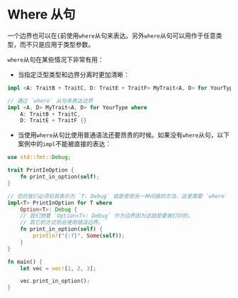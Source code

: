# Where 从句

一个边界也可以在`{`前使用`where`从句来表达。另外`where`从句可以用作于任意类型，而不只是应用于类型参数。

`where`从句在某些情况下非常有用：

- 当指定泛型类型和边界分离时更加清晰：

```rust
impl <A: TraitB + TraitC, D: TraitE + TraitF> MyTrait<A, D> for YourType {}

// 通过 `where` 从句来表达边界
impl <A, D> MyTrait<A, D> for YourType where
    A: TraitB + TraitC,
    D: TraitE + TraitF {}
```

- 当使用`where`从句比使用普通语法还要昂贵的时候。如果没有`where`从句，以下案例中的`impl`不能被直接的表达：

```rust
use std::fmt::Debug;

trait PrintInOption {
    fn print_in_option(self);
}

// 否则我们必须将其表示为 `T: Debug` 或是使用另一种间接的方法，这里需要 `where` 从句：
impl<T> PrintInOption for T where
    Option<T>: Debug {
    // 我们想要 `Option<T>: Debug` 作为边界因为这就是要被打印的。
    // 其它的方式则会使用错误边界。
    fn print_in_option(self) {
        println!("{:?}", Some(self));
    }
}

fn main() {
    let vec = vec![1, 2, 3];

    vec.print_in_option();
}
```
